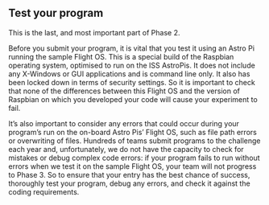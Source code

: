 ## Test your program

This is the last, and most important part of Phase 2.

Before you submit your program, it is vital that you test it using an Astro Pi running the sample Flight OS. This is a special build of the Raspbian operating system, optimised to run on the ISS AstroPis. It does not include any X-Windows or GUI applications and is command line only. It also has been locked down in terms of security settings. So it is important to check that none of the differences between this Flight OS and the version of Raspbian on which you developed your code will cause your experiment to fail. 

It’s also important to consider any errors that could occur during your program’s run on the on-board Astro Pis’ Flight OS, such as file path errors or overwriting of files. Hundreds of teams submit programs to the challenge each year and, unfortunately, we do not have the capacity to check for mistakes or debug complex code errors: if your program fails to run without errors when we test it on the sample Flight OS, your team will not progress to Phase 3. So to ensure that your entry has the best chance of success, thoroughly test your program, debug any errors, and check it against the coding requirements.
